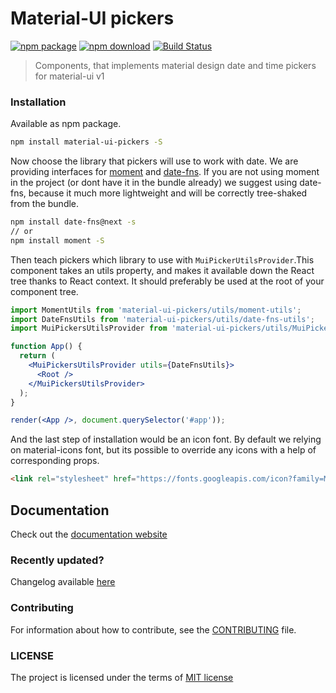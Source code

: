 # Material-UI pickers
[![npm package](https://img.shields.io/npm/v/material-ui-pickers.svg)](https://www.npmjs.org/package/material-ui-pickers)
[![npm download](https://img.shields.io/npm/dm/material-ui-pickers.svg)](https://www.npmjs.org/package/material-ui-pickers)
[![Build Status](https://api.travis-ci.org/dmtrKovalenko/material-ui-pickers.svg?branch=master)](https://travis-ci.org/dmtrKovalenko/material-ui-pickers)
> Components, that implements material design date and time pickers for material-ui v1

### Installation
Available as npm package.
```sh
npm install material-ui-pickers -S
```

Now choose the library that pickers will use to work with date. We are providing interfaces for [moment](https://momentjs.com/) and [date-fns](https://date-fns.org/). If you are not using moment in the project (or dont have it in the bundle already) we suggest using date-fns, because it much more lightweight and will be correctly tree-shaked from the bundle.

```sh
npm install date-fns@next -s
// or
npm install moment -S
```

Then teach pickers which library to use with `MuiPickerUtilsProvider`.This component takes an utils property, and makes it available down the React tree thanks to React context. It should preferably be used at the root of your component tree.

```jsx
import MomentUtils from 'material-ui-pickers/utils/moment-utils';
import DateFnsUtils from 'material-ui-pickers/utils/date-fns-utils';
import MuiPickersUtilsProvider from 'material-ui-pickers/utils/MuiPickersUtilsProvider';

function App() {
  return (
    <MuiPickersUtilsProvider utils={DateFnsUtils}>
      <Root />
    </MuiPickersUtilsProvider>
  );
}

render(<App />, document.querySelector('#app'));
```

And the last step of installation would be an icon font. By default we relying on material-icons font, but its possible to override any icons with a help of corresponding props.

```html
<link rel="stylesheet" href="https://fonts.googleapis.com/icon?family=Material+Icons">
```

## Documentation
Check out the [documentation website](https://material-ui-pickers.firebaseapp.com/)

### Recently updated?
Changelog available [here](https://github.com/dmtrKovalenko/material-ui-pickers/releases)

### Contributing
For information about how to contribute, see the [CONTRIBUTING](https://github.com/dmtrKovalenko/material-ui-pickers/blob/master/CONTRIBUTING.md) file.

### LICENSE
The project is licensed under the terms of [MIT license](https://github.com/dmtrKovalenko/material-ui-pickers/blob/master/LICENSE)
